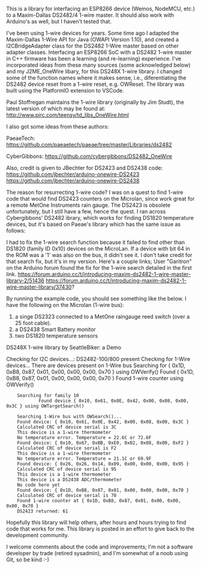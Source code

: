 This is a library for interfacing an ESP8266 device (Wemos, NodeMCU, etc.) to a Maxim-Dallas DS2482/4 1-wire master.  It should also work with Arduino's as well, but I
haven't tested that.

I've been using 1-wire devices for years. Some time ago I adapted the Maxim-Dallas 1-Wire API for Java (OWAPI Version 1.10), and created a I2CBridgeAdapter class for the DS2482 1-Wire master based on other adapter classes. Interfacing an ESP8266 SoC with a DS2482 1-wire master in C++ firmware has been a learning (and re-learning) experience.  I've incorporated ideas from these many sources (some acknowledged below) and my J2ME_OneWire libary, for this DS248X 1-wire library. I changed some of the function names where it makes sense, i.e., diferentiating the DS2482 device reset from a 1-wire reset, e.g. OWReset. The library was built using the PlatformIO extension to VSCode.

Paul Stoffregan maintains the 1-wire library (originally by Jim Studt), the latest version of which may be found at: http://www.pjrc.com/teensy/td_libs_OneWire.html

I also got some ideas from these authors:

PaeaeTech: https://github.com/paeaetech/paeae/tree/master/Libraries/ds2482

CyberGibbons: https://github.com/cybergibbons/DS2482_OneWire

Also, credit is given to JBechter for DS2423 and DS2438 code:
    https://github.com/jbechter/arduino-onewire-DS2423
    https://github.com/jbechter/arduino-onewire-DS2438

The reason for resurrecting 1-wire code? I was on a quest to find 1-wire code that would find DS2423 counters on the Microlan, since work great for a remote MetOne Instruments rain gauge. The DS2423 is obsolete unfortunately, but I still have a few, hence the quest.  I ran across Cybergibbons' DS2482 ibrary, which works for finding DS1820 temperature devices, but it's based on Paeae's library which has the same issue as follows:

I had to fix the 1-wire search function because it failed to find other than DS1820 (family ID 0x10) devices on the MicroLan.  If a device with bit 64 in the ROM was a '1' was also on the bus, it didn't see it. I don't take credit for that search fix, but it's in my version. Here's a couple links; User "Garitron" on the Arduino forum found the fix for the 1-wire search detailed in the first link. https://forum.arduino.cc/t/introducing-maxim-ds2482-1-wire-master-library-2/51436 https://forum.arduino.cc/t/introducing-maxim-ds2482-1-wire-master-library/37430?

By running the example code, you should see something like the below.  I have the following on the Microlan (1-wire bus):

1) a singe DS2323 connected to a MetOne raingauge reed switch (over a 25 foot cable). 
2) a DS2438 Smart Battery monitor
3) two DS1820 temperature sensors

DS248X 1-wire library by SeattleBiker: a Demo

Checking for I2C devices...:
DS2482-100/800 present
        Checking for 1-Wire devices...
        There are devices present on 1-Wire bus
        Searching for { 0x1D, 0xB8, 0x87, 0x01, 0x00, 0x00, 0x00, 0x70 } using OWVerify()
                Found { 0x1D, 0xB8, 0x87, 0x01, 0x00, 0x00, 0x00, 0x70 }
                Found 1-wire counter using OWVerify()

        Searching for family 10
                Found device { 0x10, 0x61, 0x0E, 0x42, 0x00, 0x08, 0x00, 0x3C } using OWTargetSearch()

        Searching 1-Wire bus with OWSearch()...
        Found device: { 0x10, 0x61, 0x0E, 0x42, 0x00, 0x08, 0x00, 0x3C }
        Calculated CRC of device serial is 3C
        This device is a 1-wire thermometer
        No temperature error. Temperature = 22.6C or 72.6F
        Found device: { 0x10, 0x67, 0xBB, 0xE0, 0x02, 0x08, 0x00, 0xF2 }
        Calculated CRC of device serial is F2
        This device is a 1-wire thermometer
        No temperature error. Temperature = 21.1C or 69.9F
        Found device: { 0x26, 0x26, 0x14, 0x09, 0x00, 0x00, 0x00, 0x95 }
        Calculated CRC of device serial is 95
        This device is a 1-wire thermometer
        This device is a DS2438 ADC/thermometer
        No code here yet
        Found device: { 0x1D, 0xB8, 0x87, 0x01, 0x00, 0x00, 0x00, 0x70 }
        Calculated CRC of device serial is 70
        Found 1-wire counter at { 0x1D, 0xB8, 0x87, 0x01, 0x00, 0x00, 0x00, 0x70 }
        DS2423 returned: 61

Hopefully this library will help others, after hours and hours trying to find code that works for me. This library is posted in an effort to give back to the development community.

I welcome comments about the code and improvements; I'm not a software developer by trade (retired sysadmin), and I'm somewhat of a noob using Git, so be kind :-)